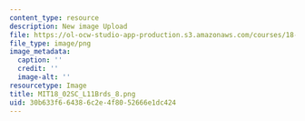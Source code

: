 ```yaml
---
content_type: resource
description: New image Upload
file: https://ol-ocw-studio-app-production.s3.amazonaws.com/courses/18-02sc-multivariable-calculus-fall-2010/30b633f664386c2e4f8052666e1dc424_MIT18_02SC_L11Brds_8.png
file_type: image/png
image_metadata:
  caption: ''
  credit: ''
  image-alt: ''
resourcetype: Image
title: MIT18_02SC_L11Brds_8.png
uid: 30b633f6-6438-6c2e-4f80-52666e1dc424
---
```

